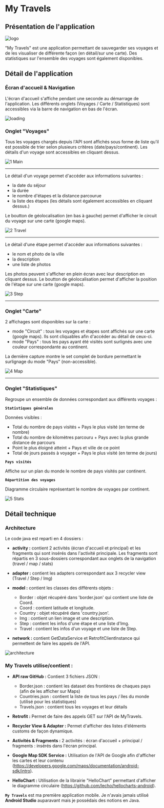 # My Travels

## Présentation de l'application

![logo](https://user-images.githubusercontent.com/48760638/71228967-2e20a280-22e4-11ea-86f2-100448191758.png)

"My Travels" est une application permettant de sauvegarder ses voyages et de les visualiser de différente façon (en détail/sur une carte). Des statistiques sur l'ensemble des voyages sont également disponibles.

## Détail de l'application

### Écran d'accueil & Navigation

L'écran d'accueil s'affiche pendant une seconde au démarrage de l'application.
Les différents onglets (Voyages / Carte / Statistiques) sont accessibles via la barre de navigation en bas de l'écran.

![loading](https://user-images.githubusercontent.com/48760638/71295556-a5097a00-237c-11ea-911c-d4e3c2e9992c.png)

### Onglet "Voyages"

Tous les voyages chargés depuis l'API sont affichés sous forme de liste qu'il est possible de trier selon plusieurs critères (date/pays/continent). Les détails d'un voyage sont accessibles en cliquant dessus.

![1 Main](https://user-images.githubusercontent.com/48760638/71226372-e6961880-22db-11ea-9a3c-573a63513aa1.png)
***
Le détail d'un voyage permet d'accéder aux informations suivantes :
- la date du séjour
- la durée
- le nombre d'étapes et la distance parcourue
- la liste des étapes (les détails sont également accessibles en cliquant dessus.)

Le boutton de géolocalisation (en bas à gauche) permet d'afficher le circuit du voyage sur une carte (google maps).

![2 Travel](https://user-images.githubusercontent.com/48760638/71226373-e6961880-22db-11ea-82fe-0d5afb2b9bed.png)
***
Le détail d'une étape permet d'accéder aux informations suivantes :
- le nom et photo de la ville
- la description
- une liste de photos

Les photos peuvent s'afficher en plein écran avec leur description en cliquant dessus. Le boutton de géolocalisation permet d'afficher la position de l'étape sur une carte (google maps).

![3 Step](https://user-images.githubusercontent.com/48760638/71226374-e6961880-22db-11ea-9799-60164ef2eb55.png)
***

### Onglet "Carte"

2 affichages sont disponibles sur la carte :
- mode "Circuit" : tous les voyages et étapes sont affichés sur une carte (google maps). Ils sont cliquables afin d'accéder au détail de ceux-ci.
- mode "Pays" : tous les pays ayant été visités sont surlignés avec une couleur correspondante au continent.

La dernière capture montre le set complet de bordure permettant le surlignage du mode "Pays" (non-accessible).

![4 Map](https://user-images.githubusercontent.com/48760638/71226375-e6961880-22db-11ea-8a78-3d5abdbac1b9.png)
***

### Onglet "Statistiques"

Regroupe un ensemble de données correspondant aux différents voyages :

**`Statistiques générales`**

Données visibles :
- Total du nombre de pays visités + Pays le plus visité (en terme de nombre)
- Total du nombre de kilomètres parcouru + Pays avec la plus grande distance de parcours
- Point le plus éloigné atteint + Pays et ville de ce point
- Total de jours passés à voyager + Pays le plus visité (en terme de jours)

**`Pays visités`**

Affiche sur un plan du monde le nombre de pays visités par continent.

**`Répartition des voyages`**

Diagramme circulaire représentant le nombre de voyages par continent.

![5 Stats](https://user-images.githubusercontent.com/48760638/71226377-e6961880-22db-11ea-9d33-fae066bf82f3.png)

## Détail technique

### Architecture

Le code java est reparti en 4 dossiers :
- **activity :**
contient 2 activités (écran d'accueil et principal) et les fragments qui sont insérés dans l'activité principale. Les fragments sont répartis en 3 sous-dossiers correspondant aux onglets de la navigation (travel / map / stats)

- **adapter :**
contient les adapters correspondant aux 3 recycler view (Travel / Step / Img)

- **model :**
contient les classes des différents objets :
  - Border : objet récupéré dans 'border.json' qui contient une liste de Coord.
  - Coord : contient latitude et longitude.
  - Country : objet récupéré dans 'country.json'.
  - Img : contient un lien image et une description.
  - Step : contient les infos d'une étape et une liste d'Img.
  - Travel : contient les infos d'un voyage et une liste de Step.

- **network :** 
contient GetDataService et RetrofitClientInstance qui permettent de faire les appels de l'API.

![architecture](https://user-images.githubusercontent.com/48760638/71230900-b6567600-22eb-11ea-862c-81f9039ed136.png)

### My Travels utilise/contient :

- **API raw GitHub :**
Contient 3 fichiers JSON :
  - Border.json : contient les dataset des frontières de chaques pays (afin de les afficher sur Maps)
  - Countries.json : contient la liste de tous les pays / îles du monde (utilisé pour les statistiques)
  - Travels.json : contient tous les voyages et leur détails

- **Retrofit :**
Permet de faire des appels GET sur l'API de MyTravels.

- **Recycler View & Adapter :**
Permet d'afficher des listes d'éléments customs de façon dynamique.

- **Activités & Fragments :** 
2 activités : écran d'accueil + principal / fragments : insérés dans l'écran principal.

- **Google Map SDK Service :**
Utilisation de l'API de Google afin d'afficher les cartes et leur contenu (<https://developers.google.com/maps/documentation/android-sdk/intro>).

- **HelloChart :**
Utilisation de la librairie "HelloChart" permettant d'afficher le diagramme circulaire (<https://github.com/lecho/hellocharts-android>).


**`My Travels`** est ma première application mobile. Je n'avais jamais utilisé **Android Studio** auparavant mais je possédais des notions en Java.
